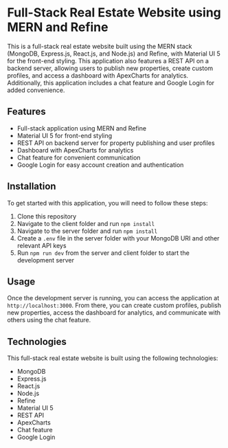 # Full-Stack Real Estate Website using MERN and Refine

This is a full-stack real estate website built using the MERN stack (MongoDB, Express.js, React.js, and Node.js) and Refine, with Material UI 5 for the front-end styling. This application also features a REST API on a backend server, allowing users to publish new properties, create custom profiles, and access a dashboard with ApexCharts for analytics. Additionally, this application includes a chat feature and Google Login for added convenience.

## Features
- Full-stack application using MERN and Refine
- Material UI 5 for front-end styling
- REST API on backend server for property publishing and user profiles
- Dashboard with ApexCharts for analytics
- Chat feature for convenient communication
- Google Login for easy account creation and authentication

## Installation
To get started with this application, you will need to follow these steps:

1. Clone this repository
2. Navigate to the client folder and run `npm install`
3. Navigate to the server folder and run `npm install`
4. Create a `.env` file in the server folder with your MongoDB URI and other relevant API keys
5. Run `npm run dev` from the server and client folder to start the development server

## Usage
Once the development server is running, you can access the application at `http://localhost:3000`. From there, you can create custom profiles, publish new properties, access the dashboard for analytics, and communicate with others using the chat feature.

## Technologies
This full-stack real estate website is built using the following technologies:
- MongoDB
- Express.js
- React.js
- Node.js
- Refine
- Material UI 5
- REST API
- ApexCharts
- Chat feature
- Google Login
